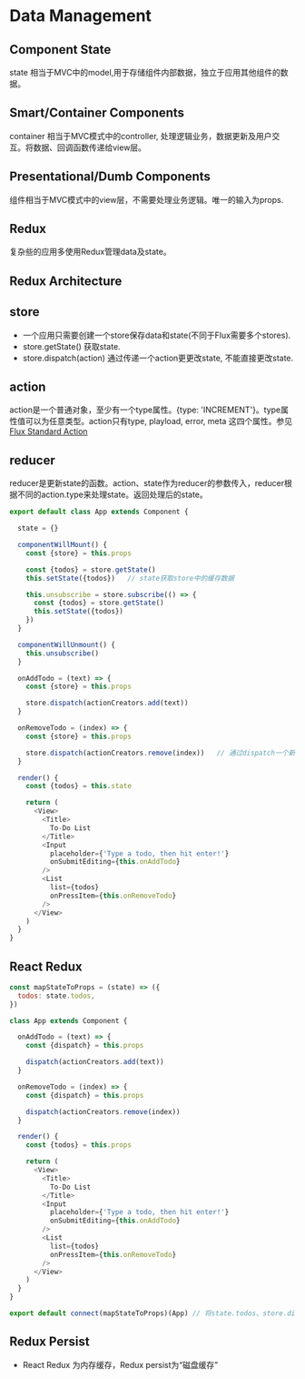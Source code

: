 # Data Management 

## Component State

state 相当于MVC中的model,用于存储组件内部数据，独立于应用其他组件的数据。

## Smart/Container Components

container 相当于MVC模式中的controller, 处理逻辑业务，数据更新及用户交互。将数据、回调函数传递给view层。

## Presentational/Dumb Components

组件相当于MVC模式中的view层，不需要处理业务逻辑。唯一的输入为props.

## Redux

复杂些的应用多使用Redux管理data及state。

## Redux Architecture

## store

* 一个应用只需要创建一个store保存data和state(不同于Flux需要多个stores).
* store.getState() 获取state.
* store.dispatch(action) 通过传递一个action更更改state, 不能直接更改state.

## action 

action是一个普通对象，至少有一个type属性。{type: 'INCREMENT'}。type属性值可以为任意类型。action只有type, playload, error, meta 这四个属性。参见 [Flux Standard Action](https://github.com/acdlite/flux-standard-action)

## reducer

reducer是更新state的函数。action、state作为reducer的参数传入，reducer根据不同的action.type来处理state。返回处理后的state。

```javascript
export default class App extends Component {

  state = {}

  componentWillMount() {
    const {store} = this.props   

    const {todos} = store.getState()  
    this.setState({todos})   // state获取store中的缓存数据

    this.unsubscribe = store.subscribe(() => {
      const {todos} = store.getState()
      this.setState({todos})
    })
  }

  componentWillUnmount() {
    this.unsubscribe()
  }

  onAddTodo = (text) => {
    const {store} = this.props

    store.dispatch(actionCreators.add(text))
  }

  onRemoveTodo = (index) => {
    const {store} = this.props

    store.dispatch(actionCreators.remove(index))   // 通过dispatch一个新的action来更新state
  }

  render() {
    const {todos} = this.state

    return (
      <View>
        <Title>
          To-Do List
        </Title>
        <Input
          placeholder={'Type a todo, then hit enter!'}
          onSubmitEditing={this.onAddTodo}
        />
        <List
          list={todos}
          onPressItem={this.onRemoveTodo}
        />
      </View>
    )
  }
}
```

## React Redux

```javascript
const mapStateToProps = (state) => ({
  todos: state.todos,
})

class App extends Component {

  onAddTodo = (text) => {
    const {dispatch} = this.props

    dispatch(actionCreators.add(text))
  }

  onRemoveTodo = (index) => {
    const {dispatch} = this.props

    dispatch(actionCreators.remove(index))
  }

  render() {
    const {todos} = this.props

    return (
      <View>
        <Title>
          To-Do List
        </Title>
        <Input
          placeholder={'Type a todo, then hit enter!'}
          onSubmitEditing={this.onAddTodo}
        />
        <List
          list={todos}
          onPressItem={this.onRemoveTodo}
        />
      </View>
    )
  }
}

export default connect(mapStateToProps)(App) // 将state.todos、store.dispatch()映射到this.props。
```

## Redux Persist

* React Redux 为内存缓存，Redux persist为“磁盘缓存”











